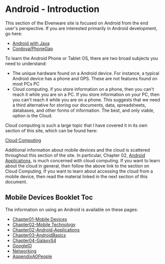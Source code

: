 Android - Introduction
=======

This section of the Elvenware site is focused on Android from the end user's 
perspective. If you are interested primarily in Android development, go here:

- [Android with Java](/charlie/development/android/index.html)
- [Cordova/PhoneGap](/charlie/development/android/PhoneGap.html)

To learn the Android Phone or Tablet OS, there are two broad subjects you 
need to understand:

-   The unique hardware found on a Android device. For instance, a typical 
	Android device has a phone and GPS. These are not features found on most 
	PCs PC
-   Cloud computing. if you store information on a phone, then you can't
    reach it while you are on a PC. If you store information on your PC,
    then you can't reach it while you are on a phone. This suggests that
    we need a third alternative for storing our documents, data,
    spreadsheets, databases, and other forms of information. The best,
    and only viable, option is the Cloud.

Cloud computing is such a large topic that I have covered it in its own 
section of this site, which can be found here:

[Cloud Computing](/charlie/development/cloud/index.shtml)

Additional information about mobile devices and the cloud is scattered 
throughout this section of the site. In particular, Chapter 02, [Android 
Applications](AndroidApplications.html), is much concerned with cloud 
computing. If you want to learn about the cloud in general, then follow the 
above link to the section on Cloud Computing. If you want to learn about 
accessing the cloud from a mobile device, then read the material linked in
the next section of this document.

Mobile Devices Booklet Toc
--------------

The information on using an Android is available on these pages:

- [Chapter01-Mobile Devices](MobileDevices.html)
- [Chapter02-Mobile Technology](MobileTechnology.html)
- [Chapter02-Android-Applications](AndroidApplications.html)
- [Chapter03-AndroidBasics](AndroidBasics.html)
- [Chapter04-GalaxyS4](GalaxyS4.html)
- [GoogleIO](GoogleIo.html)
- [Networking](Networking.html)
- [AppendixA0People](PeopleCentered.html)
